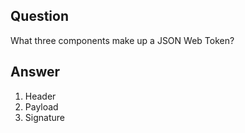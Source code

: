 ## Question

What three components make up a JSON Web Token?

## Answer

1. Header
2. Payload
3. Signature